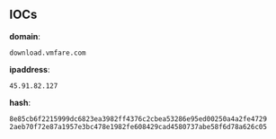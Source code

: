 
## IOCs

__domain__:

```text
download.vmfare.com
```
__ipaddress__:

```text
45.91.82.127
```
__hash__:

```text
8e85cb6f2215999dc6823ea3982ff4376c2cbea53286e95ed00250a4a2fe4729
2aeb70f72e87a1957e3bc478e1982fe608429cad4580737abe58f6d78a626c05
```